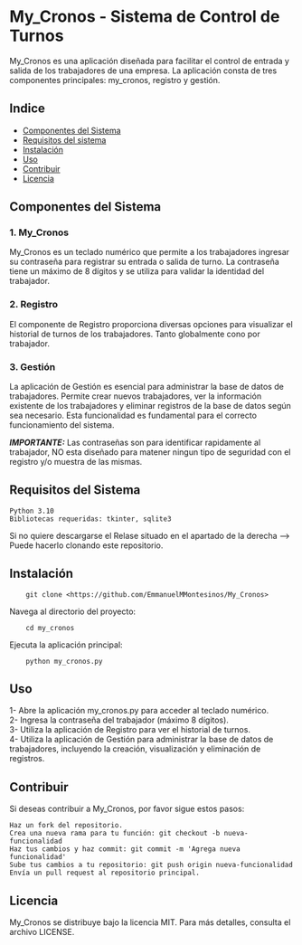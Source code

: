 # My_Cronos - Sistema de Control de Turnos

My_Cronos es una aplicación diseñada para facilitar el control de entrada y salida de los trabajadores de una empresa. La aplicación consta de tres componentes principales: my_cronos, registro y gestión.

## Indice

- [Componentes del Sistema](#componentes_del_sistema)
- [Requisitos del sistema](#requisitos_del_sistema)
- [Instalación](#instalación)
- [Uso](#uso)
- [Contribuir](#contribuir)
- [Licencia](#licencia)

## Componentes del Sistema

### 1. My_Cronos

My_Cronos es un teclado numérico que permite a los trabajadores ingresar su contraseña para registrar su entrada o salida de turno. La contraseña tiene un máximo de 8 dígitos y se utiliza para validar la identidad del trabajador.

### 2. Registro

El componente de Registro proporciona diversas opciones para visualizar el historial de turnos de los trabajadores. Tanto globalmente cono por trabajador.

### 3. Gestión

La aplicación de Gestión es esencial para administrar la base de datos de trabajadores. Permite crear nuevos trabajadores, ver la información existente de los trabajadores y eliminar registros de la base de datos según sea necesario. Esta funcionalidad es fundamental para el correcto funcionamiento del sistema.

***<strong><em>IMPORTANTE:</em></strong>***
    Las contraseñas son para identificar rapidamente al trabajador, NO esta diseñado para matener ningun tipo de
    seguridad con el registro y/o muestra de las mismas.

## Requisitos del Sistema

    Python 3.10
    Bibliotecas requeridas: tkinter, sqlite3
Si no quiere descargarse el Relase situado en el apartado de la derecha -->
Puede hacerlo clonando este repositorio.

## Instalación

        git clone <https://github.com/EmmanuelMMontesinos/My_Cronos>

Navega al directorio del proyecto:

        cd my_cronos

Ejecuta la aplicación principal:

        python my_cronos.py

## Uso

1- Abre la aplicación my_cronos.py para acceder al teclado numérico.<br>
2- Ingresa la contraseña del trabajador (máximo 8 dígitos).<br>
3- Utiliza la aplicación de Registro para ver el historial de turnos.<br>
4- Utiliza la aplicación de Gestión para administrar la base de datos de trabajadores, incluyendo la creación, visualización y eliminación de registros.

## Contribuir

Si deseas contribuir a My_Cronos, por favor sigue estos pasos:

    Haz un fork del repositorio.
    Crea una nueva rama para tu función: git checkout -b nueva-funcionalidad
    Haz tus cambios y haz commit: git commit -m 'Agrega nueva funcionalidad'
    Sube tus cambios a tu repositorio: git push origin nueva-funcionalidad
    Envía un pull request al repositorio principal.

## Licencia

My_Cronos se distribuye bajo la licencia MIT. Para más detalles, consulta el archivo LICENSE.
